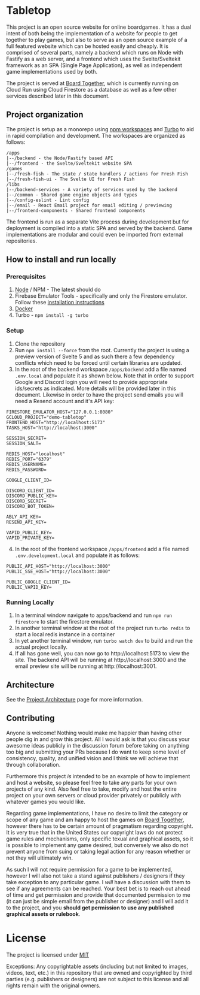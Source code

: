 # Tabletop

This project is an open source website for online boardgames. It has a dual intent of both being the implementation of a website for people to get together to play games, but also to serve as an open source example of a full featured website which can be hosted easily and cheaply. It is comprised of several parts, namely a backend which runs on Node with Fastify as a web server, and a frontend which uses the Svelte/Sveltekit framework as an SPA (Single Page Application), as well as independent game implementations used by both.

The project is served at [Board Together](https://boardtogether.games), which is currently running on Cloud Run using Cloud Firestore as a database as well as a few other services described later in this document.

## Project organization

The project is setup as a monorepo using [npm workspaces](https://docs.npmjs.com/cli/v8/using-npm/workspaces) and [Turbo](https://turbo.build) to aid in rapid compilation and development. The workspaces are organized as follows:

```
/apps
|--/backend - the Node/Fastify based API
|--/frontend - the Svelte/Sveltekit website SPA
/games
|--/fresh-fish - The state / state handlers / actions for Fresh Fish
|--/fresh-fish-ui - The Svelte UI for Fresh Fish
/libs
|--/backend-services - A variety of services used by the backend
|--/common - Shared game engine objects and types
|--/config-eslint - Lint config
|--/email - React Email project for email editing / previewing
|--/frontend-components - Shared frontend components
```

The frontend is run as a separate Vite process during development but for deployment is compiled into a static SPA and served by the backend. Game implementations are modular and could even be imported from external repositories.

## How to install and run locally

### Prerequisites

1. [Node](https://nodejs.org/en) / NPM - The latest should do
1. Firebase Emulator Tools - specifically and only the Firestore emulator. Follow these [installation instructions](https://firebase.google.com/docs/emulator-suite/install_and_configure)
1. [Docker](https://www.docker.com/)
1. Turbo - `npm install -g turbo`

### Setup

1. Clone the repository
1. Run `npm install --force` from the root. Currently the project is using a preview version of Svelte 5 and as such there a few dependency conflicts which need to be forced until certain libraries are updated.
1. In the root of the backend workspace `/apps/backend` add a file named `.env.local` and populate it as shown below. Note that in order to support Google and Discord login you will need to provide appropriate ids/secrets as indicated. More details will be provided later in this document. Likewise in order to have the project send emails you will need a Resend account and it's API key:

```
FIRESTORE_EMULATOR_HOST="127.0.0.1:8080"
GCLOUD_PROJECT="demo-tabletop"
FRONTEND_HOST="http://localhost:5173"
TASKS_HOST="http://localhost:3000"

SESSION_SECRET=
SESSION_SALT=

REDIS_HOST="localhost"
REDIS_PORT="6379"
REDIS_USERNAME=
REDIS_PASSWORD=

GOOGLE_CLIENT_ID=

DISCORD_CLIENT_ID=
DISCORD_PUBLIC_KEY=
DISCORD_SECRET=
DISCORD_BOT_TOKEN=

ABLY_API_KEY=
RESEND_API_KEY=

VAPID_PUBLIC_KEY=
VAPID_PRIVATE_KEY=
```

4. In the root of the frontend workspace `/apps/frontend` add a file named `.env.development.local` and populate it as follows:

```
PUBLIC_API_HOST="http://localhost:3000"
PUBLIC_SSE_HOST="http://localhost:3000"

PUBLIC_GOOGLE_CLIENT_ID=
PUBLIC_VAPID_KEY=
```

### Running Locally

1. In a terminal window navigate to apps/backend and run `npm run firestore` to start the firestore emulator.
1. In another terminal window at the root of the project run
   `turbo redis` to start a local redis instance in a container
1. In yet another terminal window, run `turbo watch dev` to build and run the actual project locally.
1. If all has gone well, you can now go to http://localhost:5173 to view the site. The backend API will be running at http://localhost:3000 and the email preview site will be running at http://localhost:3001.

## Architecture

See the [Project Architecture](https://github.com/justinkwaugh/tabletop/blob/main/ARCHITECTURE.md) page for more information.

## Contributing

Anyone is welcome! Nothing would make me happier than having other people dig in and grow this project. All I would ask is that you discuss your awesome ideas publicly in the discussion forum before taking on anything too big and submitting your PRs because I do want to keep some level of consistency, quality, and unified vision and I think we will achieve that through collaboration.

Furthermore this project _is_ intended to be an example of how to implement and host a website, so please feel free to take any parts for your own projects of any kind. Also feel free to take, modify and host the entire project on your own servers or cloud provider privately or publicly with whatever games you would like.

Regarding game implementations, I have no desire to limit the category or scope of any game and am happy to host the games on [Board Together](https://boardtogether.games), however there has to be certain amount of pragmatism regarding copyright. It is very true that in the United States our copyright laws do not protect game rules and mechanisms, only specific texual and graphical assets, so it is possible to implement any game desired, but conversely we also do not prevent anyone from suing or taking legal action for any reason whether or not they will ultimately win.

As such I will not require permission for a game to be implemented, however I will also not take a stand against publishers / designers if they take exception to any particular game. I _will_ have a discussion with them to see if any agreements can be reached. Your best bet is to reach out ahead of time and get permission and provide that documented permission to me (it can just be simple email from the publisher or designer) and I will add it to the project, and you **should get permission to use any published graphical assets or rulebook**.

# License

The project is licensed under [MIT](https://github.com/justinkwaugh/tabletop/blob/main/LICENSE)

Exceptions:
Any copyrightable assets (including but not limited to images, videos, text, etc.) 
in this repository that are owned and copyrighted by third parties (e.g. publishers 
or designers) are not subject to this license and all rights remain with the 
original owners.




